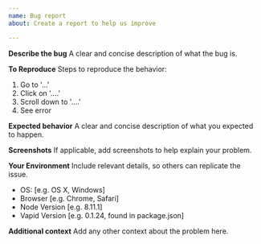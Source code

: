 ```yaml
---
name: Bug report
about: Create a report to help us improve

---
```


<!--- 
Note: Your bug may already be reported. Please search the existing issues before creating a new one.
--->

**Describe the bug**
A clear and concise description of what the bug is.

**To Reproduce**
Steps to reproduce the behavior:
1. Go to '...'
2. Click on '....'
3. Scroll down to '....'
4. See error

**Expected behavior**
A clear and concise description of what you expected to happen.

**Screenshots**
If applicable, add screenshots to help explain your problem.

**Your Environment**
Include relevant details, so others can replicate the issue.
 - OS: [e.g. OS X, Windows]
 - Browser [e.g. Chrome, Safari]
 - Node Version [e.g. 8.11.1]
 - Vapid Version [e.g. 0.1.24, found in package.json]

**Additional context**
Add any other context about the problem here.
